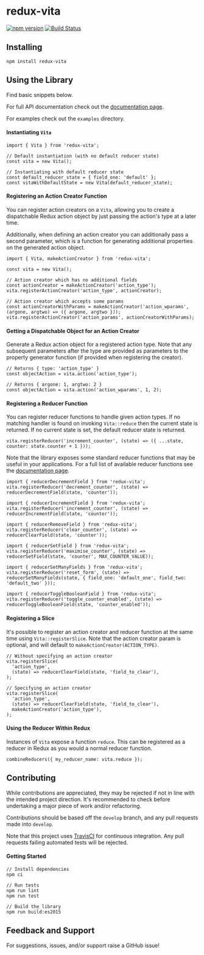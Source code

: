 # redux-vita

[![npm version](https://badge.fury.io/js/redux-vita.svg)](https://badge.fury.io/js/redux-vita)
[![Build Status](https://travis-ci.com/jsau-/redux-vita.svg?branch=master)](https://travis-ci.com/jsau-/redux-vita)

## Installing

`npm install redux-vita`

## Using the Library

Find basic snippets below.

For full API documentation check out the
[documentation page](https://jsau-.github.io/redux-vita).

For examples check out the `examples` directory.

#### Instantiating `Vita`
```
import { Vita } from 'redux-vita';

// Default instantiation (with no default reducer state)
const vita = new Vita();

// Instantiating with default reducer state
const default_reducer_state = { field_one: 'default' };
const vitaWithDefaultState = new Vita(default_reducer_state);
```

#### Registering an Action Creator Function
You can register action creators on a `Vita`, allowing you to create a
dispatchable Redux action object by just passing the action's type at a later
time.

Additionally, when defining an action creator you can additionally pass a
second parameter, which is a function for generating additional properties on
the generated action object.

```
import { Vita, makeActionCreator } from 'redux-vita';

const vita = new Vita();

// Action creator which has no additional fields
const actionCreator = makeActionCreator('action_type');
vita.registerActionCreator('action_type', actionCreator);

// Action creator which accepts some params
const actionCreatorWithParams = makeActionCreator('action_wparams', (argone, argtwo) => ({ argone, argtwo }));
vita.registerActionCreator('action_params', actionCreatorWithParams);
```

#### Getting a Dispatchable Object for an Action Creator
Generate a Redux action object for a registered action type. Note that any
subsequent parameters after the type are provided as parameters to the property
generator function (if provided when registering the creator).

```
// Returns { type: 'action_type' }
const objectAction = vita.action('action_type');

// Returns { argone: 1, argtwo: 2 }
const objectAction = vita.action('action_wparams', 1, 2);
```

#### Registering a Reducer Function
You can register reducer functions to handle given action types. If no matching
handler is found on invoking `Vita::reduce` then the current state is
returned. If no current state is set, the default reducer state is returned.

```
vita.registerReducer('increment_counter', (state) => ({ ...state, counter: state.counter + 1 }));
```

Note that the library exposes some standard reducer functions that may be useful
in your applications. For a full list of available reducer functions see the
[documentation page](https://jsau-.github.io/redux-vita).

```
import { reducerDecrementField } from 'redux-vita';
vita.registerReducer('decrement_counter', (state) => reducerDecrementField(state, 'counter'));

import { reducerIncrementField } from 'redux-vita';
vita.registerReducer('increment_counter', (state) => reducerIncrementField(state, 'counter'));

import { reducerRemoveField } from 'redux-vita';
vita.registerReducer('clear_counter', (state) => reducerClearField(state, 'counter'));

import { reducerSetField } from 'redux-vita';
vita.registerReducer('maximise_counter', (state) => reducerSetField(state, 'counter', MAX_COUNTER_VALUE));

import { reducerSetManyFields } from 'redux-vita';
vita.registerReducer('reset_form', (state) => reducerSetManyFields(state, { field_one: 'default_one', field_two: 'default_two' }));

import { reducerToggleBooleanField } from 'redux-vita';
vita.registerReducer('toggle_counter_enabled', (state) => reducerToggleBooleanField(state, 'counter_enabled'));
```

#### Registering a Slice
It's possible to register an action creator and reducer function at the same
time using `Vita::registerSlice`. Note that the action creator param is
optional, and will default to `makeActionCreator(ACTION_TYPE)`.

```
// Without specifying an action creator
vita.registerSlice(
  'action_type',
  (state) => reducerClearField(state, 'field_to_clear'),
);

// Specifying an action creator
vita.registerSlice(
  'action_type',
  (state) => reducerClearField(state, 'field_to_clear'),
  makeActionCreator('action_type'),
);
```

#### Using the Reducer Within Redux
Instances of `Vita` expose a function `reduce`. This can be registered as
a reducer in Redux as you would a normal reducer function.

```
combineReducers({ my_reducer_name: vita.reduce });
```

## Contributing

While contributions are appreciated, they may be rejected if not in line with
the intended project direction. It's recommended to check before undertaking a
major piece of work and/or refactoring.

Contributions should be based off the `develop` branch, and any pull requests
made into `develop`.

Note that this project uses [TravisCI](https://travis-ci.org/) for continuous
integration. Any pull requests failing automated tests will be rejected.

#### Getting Started
```
// Install dependencies
npm ci

// Run tests
npm run lint
npm run test

// Build the library
npm run build:es2015
```

## Feedback and Support

For suggestions, issues, and/or support raise a GitHub issue!
